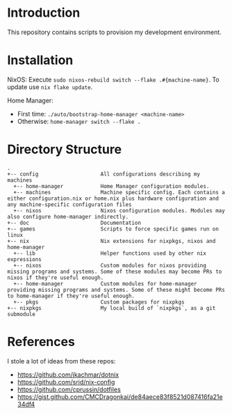 Introduction
============
This repository contains scripts to provision my development environment. 

Installation
============

NixOS: Execute `sudo nixos-rebuild switch --flake .#{machine-name}`. To update use `nix flake update`.

Home Manager:

- First time: `./auto/bootstrap-home-manager <machine-name>`
- Otherwise: `home-manager switch --flake .`

Directory Structure
===================

    .
    +-- config                    All configurations describing my machines
      +-- home-manager            Home Manager configuration modules.
      +-- machines                Machine specific config. Each contains a either configuration.nix or home.nix plus hardware configuration and any machine-specific configuration files
      +-- nixos                   Nixos configuration modules. Modules may also configure home-manager indirectly.
    +-- doc                       Documentation
    +-- games                     Scripts to force specific games run on linux
    +-- nix                       Nix extensions for nixpkgs, nixos and home-manager
      +-- lib                     Helper functions used by other nix expressions
      +-- nixos                   Custom modules for nixos providing missing programs and systems. Some of these modules may become PRs to nixos if they're useful enough.
      +-- home-manager            Custom modules for home-manager providing missing programs and systems. Some of these might become PRs to home-manager if they're useful enough.
      +-- pkgs                    Custom packages for nixpkgs
    +-- nixpkgs                   My local build of `nixpkgs`, as a git submodule


References
==========

I stole a lot of ideas from these repos:

- https://github.com/jkachmar/dotnix
- https://github.com/srid/nix-config
- https://github.com/cprussin/dotfiles
- https://gist.github.com/CMCDragonkai/de84aece83f8521d087416fa21e34df4
